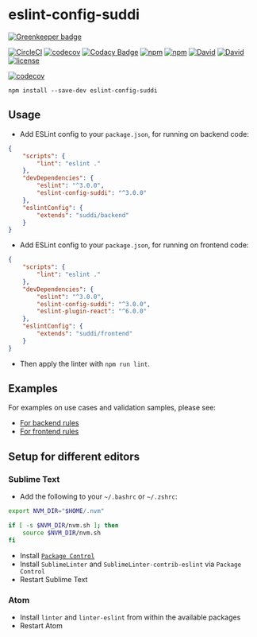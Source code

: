 # eslint-config-suddi

[![Greenkeeper badge](https://badges.greenkeeper.io/suddi/eslint-config-suddi.svg)](https://greenkeeper.io/)

[![CircleCI](https://img.shields.io/circleci/project/suddi/eslint-config-suddi.svg)](https://circleci.com/gh/suddi/eslint-config-suddi)
[![codecov](https://codecov.io/gh/suddi/eslint-config-suddi/branch/master/graph/badge.svg)](https://codecov.io/gh/suddi/eslint-config-suddi)
[![Codacy Badge](https://api.codacy.com/project/badge/Grade/f3cbca070bbd4488b579748680348c28)](https://www.codacy.com/app/suddir/eslint-config-suddi)
[![npm](https://img.shields.io/npm/v/eslint-config-suddi.svg)](https://www.npmjs.com/package/eslint-config-suddi)
[![npm](https://img.shields.io/npm/dt/eslint-config-suddi.svg)](https://www.npmjs.com/package/eslint-config-suddi)
[![David](https://img.shields.io/david/suddi/eslint-config-suddi.svg)](https://david-dm.org/suddi/eslint-config-suddi)
[![David](https://img.shields.io/david/dev/suddi/eslint-config-suddi.svg)](https://david-dm.org/suddi/eslint-config-suddi?type=dev)
[![license](https://img.shields.io/github/license/suddi/eslint-config-suddi.svg)](https://raw.githubusercontent.com/suddi/eslint-config-suddi/master/LICENSE)

[![codecov](https://codecov.io/gh/suddi/eslint-config-suddi/branch/master/graphs/commits.svg)](https://codecov.io/gh/suddi/eslint-config-suddi)

````
npm install --save-dev eslint-config-suddi
````

## Usage

- Add ESLint config to your `package.json`, for running on backend code:

```json
{
	"scripts": {
		"lint": "eslint ."
	},
	"devDependencies": {
		"eslint": "^3.0.0",
		"eslint-config-suddi": "^3.0.0"
	},
	"eslintConfig": {
		"extends": "suddi/backend"
	}
}
```

- Add ESLint config to your `package.json`, for running on frontend code:

```json
{
	"scripts": {
		"lint": "eslint ."
	},
	"devDependencies": {
		"eslint": "^3.0.0",
		"eslint-config-suddi": "^3.0.0",
		"eslint-plugin-react": "^6.0.0"
	},
	"eslintConfig": {
		"extends": "suddi/frontend"
	}
}
```

- Then apply the linter with `npm run lint`.

## Examples

For examples on use cases and validation samples, please see:
* [For backend rules](test/backend/fixtures)
* [For frontend rules](test/frontend/fixtures)

## Setup for different editors

### Sublime Text

- Add the following to your `~/.bashrc` or `~/.zshrc`:

````sh
export NVM_DIR="$HOME/.nvm"

if [ -s $NVM_DIR/nvm.sh ]; then
    source $NVM_DIR/nvm.sh
fi
````

- Install [`Package Control`](https://packagecontrol.io/installation)
- Install `SublimeLinter` and `SublimeLinter-contrib-eslint` via `Package Control`
- Restart Sublime Text

### Atom

- Install `linter` and `linter-eslint` from within the available packages
- Restart Atom

